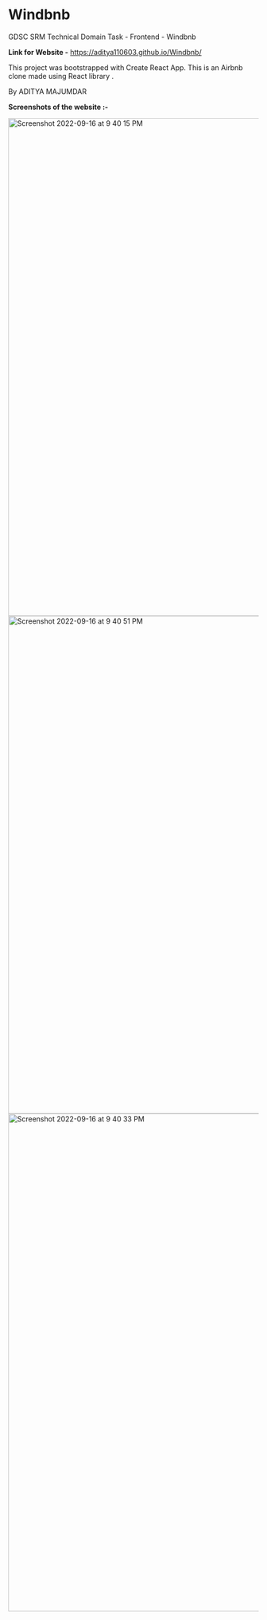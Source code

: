 # Windbnb
GDSC SRM Technical Domain Task - Frontend - Windbnb

**Link for Website -** https://aditya110603.github.io/Windbnb/

This project was bootstrapped with Create React App.
This is an Airbnb clone made using React library .


By
ADITYA MAJUMDAR


**Screenshots of the website :-**

<img width="1000" alt="Screenshot 2022-09-16 at 9 40 15 PM" src="https://user-images.githubusercontent.com/90856119/190869096-0540848f-1662-41b4-b755-d113814ec55c.png">

<img width="1000" alt="Screenshot 2022-09-16 at 9 40 51 PM" src="https://user-images.githubusercontent.com/90856119/190869141-287afc2c-63cb-4038-ba1f-bb82e25e3cd1.png">

<img width="1000" alt="Screenshot 2022-09-16 at 9 40 33 PM" src="https://user-images.githubusercontent.com/90856119/190869136-9e4fa5ad-b45a-45c4-8c96-b41a76dbc8cc.png">
